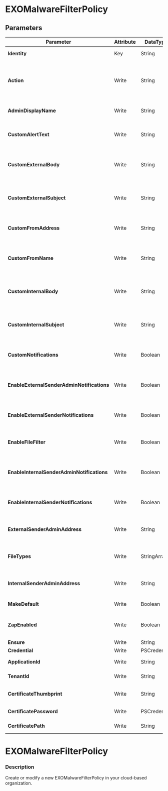 ﻿# EXOMalwareFilterPolicy

## Parameters

| Parameter | Attribute | DataType | Description | Allowed Values |
| --- | --- | --- | --- | --- |
| **Identity** | Key | String | The Identity parameter specifies the MalwareFilterPolicy you want to modify. ||
| **Action** | Write | String | The Action parameter specifies the action to take when malware is detected in a message. Possible values are DeleteMessage,DeleteAttachmentAndUseDefaultAlert and DeleteAttachmentAndUseCustomAlert. The default value is DeleteMessage. |DeleteMessage, DeleteAttachmentAndUseDefaultAlert, DeleteAttachmentAndUseCustomAlert|
| **AdminDisplayName** | Write | String | The AdminDisplayName parameter specifies a description for the policy. If the value contains spaces, enclose the value in quotation marks. ||
| **CustomAlertText** | Write | String | The CustomAlertText parameter specifies the custom text to use in the replacement attachment named Malware Alert Text.txt. If the value contains spaces, enclose the value in quotation marks. ||
| **CustomExternalBody** | Write | String | The CustomExternalBody parameter specifies the body of the custom notification message for malware detections in messages from external senders. If the value contains spaces, enclose the value in quotation marks. ||
| **CustomExternalSubject** | Write | String | The CustomExternalSubject parameter specifies the subject of the custom notification message for malware detections in messages from external senders. If the value contains spaces, enclose the value in quotation marks. ||
| **CustomFromAddress** | Write | String | The CustomFromAddress parameter specifies the From address of the custom notification message for malware detections in messages from internal or external senders. ||
| **CustomFromName** | Write | String | The CustomFromName parameter specifies the From name of the custom notification message for malware detections in messages from internal or external senders. If the value contains spaces, enclose the value in quotation marks. ||
| **CustomInternalBody** | Write | String | The CustomInternalBody parameter specifies the body of the custom notification message for malware detections in messages from internal senders. If the value contains spaces, enclose the value in quotation marks. ||
| **CustomInternalSubject** | Write | String | The CustomInternalSubject parameter specifies the subject of the custom notification message for malware detections in messages from internal senders. If the value contains spaces, enclose the value in quotation marks. ||
| **CustomNotifications** | Write | Boolean | The CustomNotifications parameter enables or disables custom notification messages for malware detections in messages from internal or external senders. Valid values are: $true|$false. ||
| **EnableExternalSenderAdminNotifications** | Write | Boolean | The EnableExternalSenderAdminNotifications parameter enables or disables sending malware detection notification messages to an administrator for messages from external senders. Valid values are: $true|$false. ||
| **EnableExternalSenderNotifications** | Write | Boolean | The EnableExternalSenderNotifications parameter enables or disables notification messages for malware detections in messages from external senders. Valid values are: $true|$false. ||
| **EnableFileFilter** | Write | Boolean | The EnableFileFilter parameter enables or disables common attachment blocking - also known as the Common Attachment Types Filter.Valid values are: $true|$false. ||
| **EnableInternalSenderAdminNotifications** | Write | Boolean | The EnableInternalSenderAdminNotifications parameter enables or disables sending malware detection notification messages to an administrator for messages from internal senders. Valid values are: $true|$false. ||
| **EnableInternalSenderNotifications** | Write | Boolean | The EnableInternalSenderNotifications parameter enables or disables notification messages for malware detections in messages from internal senders. Valid values are: $true|$false. ||
| **ExternalSenderAdminAddress** | Write | String | The ExternalSenderAdminAddress parameter specifies the email address of the administrator who will receive notification messages for malware detections in messages from external senders. ||
| **FileTypes** | Write | StringArray[] | The FileTypes parameter specifies the file types that are automatically blocked by common attachment blocking (also known as the Common Attachment Types Filter), regardless of content. ||
| **InternalSenderAdminAddress** | Write | String | The InternalSenderAdminAddress parameter specifies the email address of the administrator who will receive notification messages for malware detections in messages from internal senders. ||
| **MakeDefault** | Write | Boolean | MakeDefault makes this malware filter policy the default policy. Valid values are: $true|$false. ||
| **ZapEnabled** | Write | Boolean | The ZapEnabled parameter enables or disables zero-hour auto purge (ZAP) for malware. ZAP detects malware in unread messages that have already been delivered to the user's Inbox. Valid values are: $true|$false. ||
| **Ensure** | Write | String | Specifies if this MalwareFilterPolicy should exist. |Present, Absent|
| **Credential** | Write | PSCredential | Credentials of the Exchange Global Admin ||
| **ApplicationId** | Write | String | Id of the Azure Active Directory application to authenticate with. ||
| **TenantId** | Write | String | Id of the Azure Active Directory tenant used for authentication. ||
| **CertificateThumbprint** | Write | String | Thumbprint of the Azure Active Directory application's authentication certificate to use for authentication. ||
| **CertificatePassword** | Write | PSCredential | Username can be made up to anything but password will be used for CertificatePassword ||
| **CertificatePath** | Write | String | Path to certificate used in service principal usually a PFX file. ||

# EXOMalwareFilterPolicy

### Description

Create or modify a new EXOMalwareFilterPolicy in your cloud-based organization.


